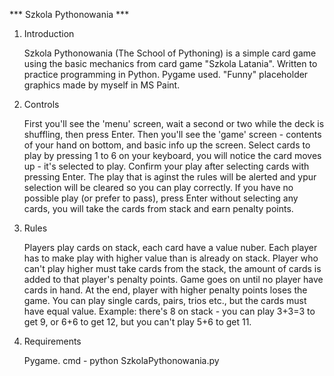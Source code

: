 *** Szkola Pythonowania ***

1. Introduction
	
	Szkola Pythonowania (The School of Pythoning) is a simple card game using the basic mechanics from card game "Szkola Latania".
	Written to practice programming in Python. Pygame used. "Funny" placeholder graphics made by myself in MS Paint.
	
	
2.	Controls

	First you'll see the 'menu' screen, wait a second or two while the deck is shuffling, then press Enter.
	Then you'll see the 'game' screen - contents of your hand on bottom, and basic info up the screen.
	Select cards to play by pressing 1 to 6 on your keyboard, you will notice the card moves up - it's selected to play.
	Confirm your play after selecting cards with pressing Enter.
	The play that is aginst the rules will be alerted and ypur selection will be cleared so you can play correctly.
	If you have no possible play (or prefer to pass), press Enter without selecting any cards, you will take the cards from stack
	and earn penalty points.
	
3.  Rules

	Players play cards on stack, each card have a value nuber. Each player has to make play with higher value than is already on stack.
	Player who can't play higher must take cards from the stack, the amount of cards is added to that player's penalty points.
	Game goes on until no player have cards in hand. At the end, player with higher penalty points loses the game.
	You can play single cards, pairs, trios etc., but the cards must have equal value.
	Example: there's 8 on stack - you can play 3+3=3 to get 9, or 6+6 to get 12, but you can't play 5+6 to get 11.
	
4. Requirements
	
	Pygame.
	cmd - python SzkolaPythonowania.py

